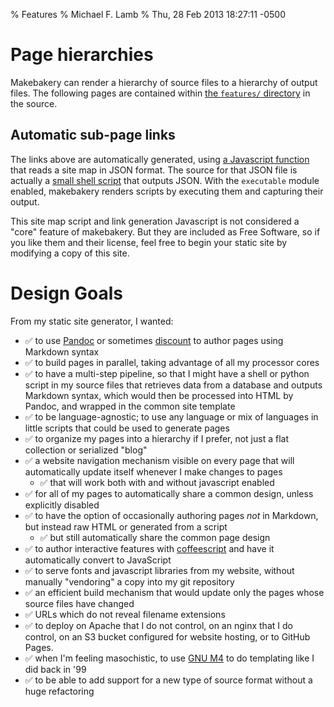 % Features
% Michael F. Lamb
% Thu, 28 Feb 2013 18:27:11 -0500

# Page hierarchies

Makebakery can render a hierarchy of source files to a hierarchy of output files.
The following pages are contained within [the `features/` directory][source-features] in the source.

<nav id="interior"></nav>

## Automatic sub-page links

The links above are automatically generated, using [a Javascript function][] that reads a site map in JSON format.
The source for that JSON file is actually a [small shell script][] that outputs JSON.
With the `executable` module enabled, makebakery renders scripts by executing them and capturing their output.

This site map script and link generation Javascript is not considered a "core" feature of makebakery.
But they are included as Free Software, so if you like them and their license, feel free to begin your static site by modifying a copy of this site.

[source-features]: https://github.com/datagrok/makebakery/tree/master/examples/makebakery-site/examples
[a Javascript function]: https://github.com/datagrok/makebakery/blob/master/examples/makebakery-site/_/js/functions.js#L74
[small shell script]: https://github.com/datagrok/makebakery/blob/master/examples/makebakery-site/pages.json.run

# Design Goals

From my static site generator, I wanted:

- ✅ to use [Pandoc][] or sometimes [discount][] to author pages using Markdown syntax
- ✅ to build pages in parallel, taking advantage of all my processor cores
- ✅ to have a multi-step pipeline, so that I might have a shell or python script in my source files that retrieves data from a database and outputs Markdown syntax, which would then be processed into HTML by Pandoc, and wrapped in the common site template
- ✅ to be language-agnostic; to use any language or mix of languages in little scripts that could be used to generate pages
- ✅ to organize my pages into a hierarchy if I prefer, not just a flat collection or serialized "blog"
- ✅ a website navigation mechanism visible on every page that will automatically update itself whenever I make changes to pages
  - ✅ that will work both with and without javascript enabled
- ✅ for all of my pages to automatically share a common design, unless explicitly disabled
- ✅ to have the option of occasionally authoring pages _not_ in Markdown, but instead raw HTML or generated from a script
  - ✅ but still automatically share the common page design
- ✅ to author interactive features with [coffeescript][] and have it automatically convert to JavaScript
- ✅ to serve fonts and javascript libraries from my website, without manually "vendoring" a copy into my git repository
- ✅ an efficient build mechanism that would update only the pages whose source files have changed
- ✅ URLs which do not reveal filename extensions
- ✅ to deploy on Apache that I do not control, on an nginx that I do control, on an S3 bucket configured for website hosting, or to GitHub Pages.
- ✅ when I'm feeling masochistic, to use [GNU M4][] to do templating like I did back in '99
- ✅ to be able to add support for a new type of source format without a huge refactoring

<!-- FIXME: index module is deprecated for now, but you can still accomplish the same with some lines in your makefile
- With the index module, a page may be designated for compilation in a second pass. This enables:
    - **Programmatic and HTML site maps.** Look at how `examples/makebakery-site/pages.json.m4.index` renders a .json [index of all the pages on the site](pages.json). This enables us to automatically build navigation bars like the one in the header on this page, or "recent changes" links, all on the client side. Take careful note of this: the site is static but the header bar will *automatically be updated whenever pages are added or removed*.
    - **Feeds**. Look at how `examples/makebakery-site/atom.xml.m4.index` renders [an atom-format .xml file](atom.xml) of changes made to the site. Even though the site is static you can still have it update feed readers whenever you make a change.
- Modular features: disable the ones you don't use for more speed, or build your own without merge conflicts.
-->


[Pandoc]: https://pandoc.org
[discount]: https://www.pell.portland.or.us/~orc/Code/discount/
[markdown]: https://daringfireball.net/projects/markdown/
[coffeescript]: https://coffeescript.org/
[GNU m4]: https://www.gnu.org/software/m4/
